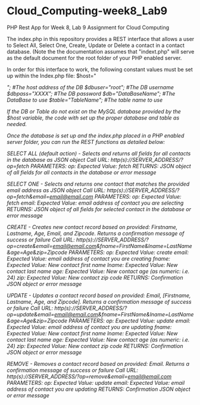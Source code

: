 # Cloud_Computing-week8_Lab9
PHP Rest App for Week 8, Lab 9 Assignment for Cloud Computing

The index.php in this repository provides a REST interface that allows a user to Select All, Select One, Create, Update or Delete a contact in a contact database. (Note the the documentation assumes that "indext.php" will serve as the default document for the root folder of your PHP enabled server.

In order for this interface to work, the following constant values must be set up within the Index.php file:
$host="<ADDRESS of DataBase>"; #The host address of the DB 
$dbuser="root"; #The DB username
$dbpass="XXXX"; #The DB password
$db="DataBaseName"; #The DataBase to use
$table="TableName"; #The table name to use

If the DB or Table do not exist on the MySQL database provided by the $host variable, the code with set up the proper database and table as needed.

Once the database is set up and the index.php placed in a PHP enabled server folder, you can run the REST functions as detailed below:

SELECT ALL (default action) - Selects and returns all fields for all contacts in the database as JSON object
Call URL: http(s)://SERVER_ADDRESS/?op=fetch
PARAMETERS:
op: Expected Value: fetch  <REQUIRED>
RETURNS:
JSON object of all fields for all contacts in the database or error message

SELECT ONE - Selects and returns one contact that matches the provided email address as JSON object
Call URL: http(s)://SERVER_ADDRESS/?op=fetch&email=email@email.com
PARAMETERS:
op: Expected Value: fetch <REQUIRED>
email: Expected Value: email address of contact you are selecting <REQUIRED>
RETURNS:
JSON object of all fields for selected contact in the database or error message

CREATE - Creates new contact record based on provided: Firstname, Lastname, Age, Email, and Zipcode. Returns a confirmation message of success or failure
Call URL: http(s)://SERVER_ADDRESS/?op=create&email=email@email.com&fname=FirstName&lname=LastName&age=Age&zip=Zipcode
PARAMETERS:
op: Expected Value: create <REQUIRED>
email: Expected Value: email address of contact you are creating <REQUIRED>
fname: Expected Value: New contact first name <REQUIRED>
lname: Expected Value: New contact last name <REQUIRED>
age: Expected Value: New contact age (as numeric: i.e. 24) <REQUIRED>
zip: Expected Value: New contact zip code <REQUIRED>
RETURNS:
Confirmation JSON object or error message

UPDATE - Updates a contact record based on provided: Email, [Firstname, Lastname, Age, and Zipcode]. Returns a confirmation message of success or failure
Call URL: http(s)://SERVER_ADDRESS/?op=update&email=email@email.com&fname=FirstName&lname=LastName&age=Age&zip=Zipcode
PARAMETERS:
op: Expected Value: update <REQUIRED>
email: Expected Value: email address of contact you are updating <REQUIRED>
fname: Expected Value: New contact first name <OPTIONAL>
lname: Expected Value: New contact last name <OPTIONAL>
age: Expected Value: New contact age (as numeric: i.e. 24) <OPTIONAL>
zip: Expected Value: New contact zip code <OPTIONAL>
RETURNS:
Confirmation JSON object or error message


REMOVE - Removes a contact record based on provided: Email. Returns a confirmation message of success or failure
Call URL: http(s)://SERVER_ADDRESS/?op=remove&email=email@email.com
PARAMETERS:
op: Expected Value: update <REQUIRED>
email: Expected Value: email address of contact you are updating <REQUIRED>
RETURNS:
Confirmation JSON object or error message

